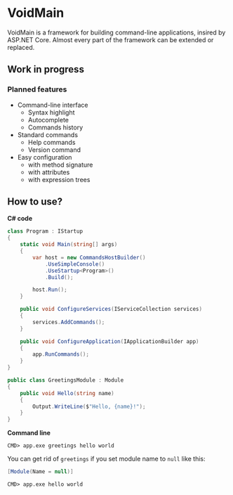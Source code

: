 # VoidMain
VoidMain is a framework for building command-line applications, insired by ASP.NET Core.
Almost every part of the framework can be extended or replaced.

## Work in progress

### Planned features
- Command-line interface
  - Syntax highlight
  - Autocomplete
  - Commands history
- Standard commands
  - Help commands
  - Version command
- Easy configuration
  - with method signature
  - with attributes
  - with expression trees

## How to use?

**C# code**
```csharp
class Program : IStartup
{
    static void Main(string[] args)
    {
        var host = new CommandsHostBuilder()
            .UseSimpleConsole()
            .UseStartup<Program>()
            .Build();

        host.Run();
    }

    public void ConfigureServices(IServiceCollection services)
    {
        services.AddCommands();
    }

    public void ConfigureApplication(IApplicationBuilder app)
    {
        app.RunCommands();
    }
}

public class GreetingsModule : Module
{
    public void Hello(string name)
    {
        Output.WriteLine($"Hello, {name}!");
    }
}
```

**Command line**
```
CMD> app.exe greetings hello world
```

You can get rid of `greetings` if you set module name to `null` like this:
```csharp
[Module(Name = null)]
```
```
CMD> app.exe hello world
```